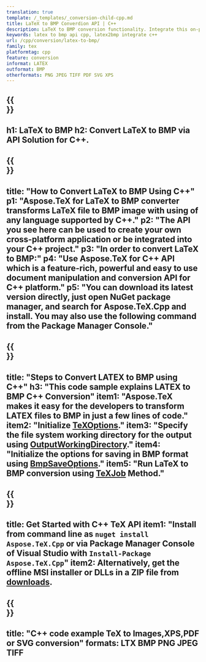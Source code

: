 ```yaml
---
translation: true
template: /_templates/_conversion-child-cpp.md
title: LaTeX to BMP Converdion API | C++ 
description: LaTeX to BMP conversion functionality. Integrate this on-premise C++ library into your project or use cross-platform applications to convert LaTeX to BMP.
keywords: latex to bmp api cpp, latex2bmp integrate c++
url: /cpp/conversion/latex-to-bmp/
family: tex
platformtag: cpp
feature: conversion
informat: LATEX
outformat: BMP
otherformats: PNG JPEG TIFF PDF SVG XPS
---
```


{{<section banner>}}
---
h1: LaTeX to BMP
h2: Convert LaTeX to BMP via API Solution for C++.
---

{{<section overview>}}
---
title: "How to Convert LaTeX to BMP Using C++"
p1: "Aspose.TeX for LaTeX to BMP converter transforms LaTeX file to BMP image with using of any language supported by C++."
p2: "The API you see here can be used to create your own cross-platform application or be integrated into your C++ project."
p3: "In order to convert LaTeX to BMP:"
p4: "Use Aspose.TeX for C++ API which is a feature-rich, powerful and easy to use document manipulation and conversion API for C++ platform."
p5: "You can download its latest version directly, just open NuGet package manager, and search for Aspose.TeX.Cpp and install. You may also use the following command from the Package Manager Console."
---

{{<section feature1>}}
---
title: "Steps to Convert LATEX to BMP using C++"
h3: "This code sample explains LATEX to BMP C++ Conversion"
item1: "Aspose.TeX makes it easy for the developers to transform LATEX files to BMP in just a few lines of code."
item2: "Initialize [TeXOptions](https://reference.aspose.com/tex/cpp/class/aspose.te_x.te_x_options)."
item3: "Specify the file system working directory for the output using [OutputWorkingDirectory](https://reference.aspose.com/tex/cpp/class/aspose.te_x.te_x_options#aa4f4ea6dab7db5ba1b40800495f16f63)."
item4: "Initialize the options for saving in BMP format using [BmpSaveOptions](https://reference.aspose.com/tex/cpp/class/aspose.te_x.presentation.image.bmp_save_options)."
item5: "Run LaTeX to BMP conversion using [TeXJob](https://reference.aspose.com/tex/cpp/class/aspose.te_x.te_x_job) Method."
---

{{<section feature2>}}
---
title: Get Started with C++ TeX API
item1: "Install from command line as ```nuget install Aspose.TeX.Cpp``` or via Package Manager Console of Visual Studio with ```Install-Package Aspose.TeX.Cpp```"
item2: Alternatively, get the offline MSI installer or DLLs in a ZIP file from [downloads](https://downloads.aspose.com/tex/cpp).
---

{{<section widget>}}
---
title: "C++ code example TeX to Images,XPS,PDF or SVG conversion"
formats: LTX BMP PNG JPEG TIFF
---


